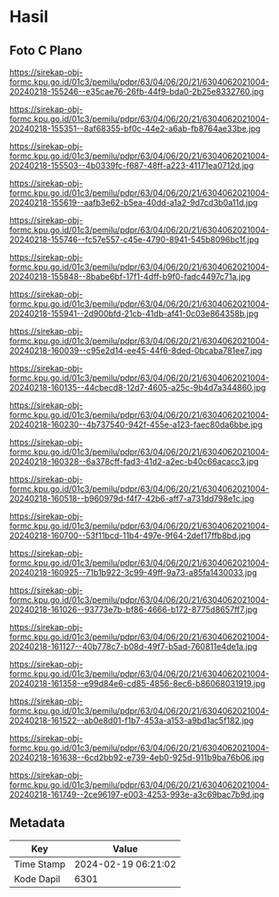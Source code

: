 # Hasil

## Foto C Plano

https://sirekap-obj-formc.kpu.go.id/01c3/pemilu/pdpr/63/04/06/20/21/6304062021004-20240218-155246--e35cae76-26fb-44f9-bda0-2b25e8332760.jpg

https://sirekap-obj-formc.kpu.go.id/01c3/pemilu/pdpr/63/04/06/20/21/6304062021004-20240218-155351--8af68355-bf0c-44e2-a6ab-fb8764ae33be.jpg

https://sirekap-obj-formc.kpu.go.id/01c3/pemilu/pdpr/63/04/06/20/21/6304062021004-20240218-155503--4b0339fc-f687-48ff-a223-41171ea0712d.jpg

https://sirekap-obj-formc.kpu.go.id/01c3/pemilu/pdpr/63/04/06/20/21/6304062021004-20240218-155619--aafb3e62-b5ea-40dd-a1a2-9d7cd3b0a11d.jpg

https://sirekap-obj-formc.kpu.go.id/01c3/pemilu/pdpr/63/04/06/20/21/6304062021004-20240218-155746--fc57e557-c45e-4790-8941-545b8096bc1f.jpg

https://sirekap-obj-formc.kpu.go.id/01c3/pemilu/pdpr/63/04/06/20/21/6304062021004-20240218-155848--8babe6bf-17f1-4dff-b9f0-fadc4497c71a.jpg

https://sirekap-obj-formc.kpu.go.id/01c3/pemilu/pdpr/63/04/06/20/21/6304062021004-20240218-155941--2d900bfd-21cb-41db-af41-0c03e864358b.jpg

https://sirekap-obj-formc.kpu.go.id/01c3/pemilu/pdpr/63/04/06/20/21/6304062021004-20240218-160039--c95e2d14-ee45-44f6-8ded-0bcaba781ee7.jpg

https://sirekap-obj-formc.kpu.go.id/01c3/pemilu/pdpr/63/04/06/20/21/6304062021004-20240218-160135--44cbecd8-12d7-4605-a25c-9b4d7a344860.jpg

https://sirekap-obj-formc.kpu.go.id/01c3/pemilu/pdpr/63/04/06/20/21/6304062021004-20240218-160230--4b737540-942f-455e-a123-faec80da6bbe.jpg

https://sirekap-obj-formc.kpu.go.id/01c3/pemilu/pdpr/63/04/06/20/21/6304062021004-20240218-160328--6a378cff-fad3-41d2-a2ec-b40c66acacc3.jpg

https://sirekap-obj-formc.kpu.go.id/01c3/pemilu/pdpr/63/04/06/20/21/6304062021004-20240218-160518--b960979d-f4f7-42b6-aff7-a731dd798e1c.jpg

https://sirekap-obj-formc.kpu.go.id/01c3/pemilu/pdpr/63/04/06/20/21/6304062021004-20240218-160700--53f11bcd-11b4-497e-9f64-2def17ffb8bd.jpg

https://sirekap-obj-formc.kpu.go.id/01c3/pemilu/pdpr/63/04/06/20/21/6304062021004-20240218-160925--71b1b922-3c99-49ff-9a73-a85fa1430033.jpg

https://sirekap-obj-formc.kpu.go.id/01c3/pemilu/pdpr/63/04/06/20/21/6304062021004-20240218-161026--93773e7b-bf86-4666-b172-8775d8657ff7.jpg

https://sirekap-obj-formc.kpu.go.id/01c3/pemilu/pdpr/63/04/06/20/21/6304062021004-20240218-161127--40b778c7-b08d-49f7-b5ad-760811e4de1a.jpg

https://sirekap-obj-formc.kpu.go.id/01c3/pemilu/pdpr/63/04/06/20/21/6304062021004-20240218-161358--e99d84e6-cd85-4856-8ec6-b86068031919.jpg

https://sirekap-obj-formc.kpu.go.id/01c3/pemilu/pdpr/63/04/06/20/21/6304062021004-20240218-161522--ab0e8d01-f1b7-453a-a153-a9bd1ac5f182.jpg

https://sirekap-obj-formc.kpu.go.id/01c3/pemilu/pdpr/63/04/06/20/21/6304062021004-20240218-161638--6cd2bb92-e739-4eb0-925d-911b9ba76b06.jpg

https://sirekap-obj-formc.kpu.go.id/01c3/pemilu/pdpr/63/04/06/20/21/6304062021004-20240218-161749--2ce96197-e003-4253-993e-a3c69bac7b9d.jpg


## Metadata

| Key        | Value               |
| ---------- | ------------------- |
| Time Stamp | 2024-02-19 06:21:02 |
| Kode Dapil | 6301                |



